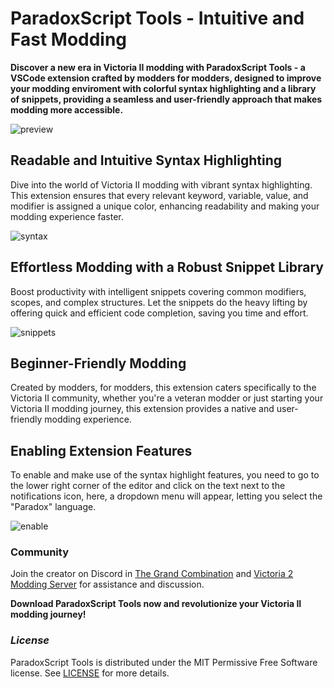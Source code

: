 # **ParadoxScript Tools - Intuitive and Fast Modding** #

**Discover a new era in Victoria II modding with ParadoxScript Tools - a VSCode extension crafted by modders for modders, designed to improve your modding enviroment with colorful syntax highlighting and a library of snippets, providing a seamless and user-friendly approach that makes modding more accessible.**

![preview](https://github.com/ColdSlav/paradoxscript-tools/assets/78610822/d59010ac-ce48-453b-9f78-62046db492fb)

## Readable and Intuitive Syntax Highlighting ##

Dive into the world of Victoria II modding with vibrant syntax highlighting. This extension ensures that every relevant keyword, variable, value, and modifier is assigned a unique color, enhancing readability and making your modding experience faster.

![syntax](https://github.com/ColdSlav/paradoxscript-tools/assets/78610822/9c87ab89-eb6d-40ae-b648-0a2f71c573d3)

## Effortless Modding with a Robust Snippet Library ##

Boost productivity with intelligent snippets covering common modifiers, scopes, and complex structures. Let the snippets do the heavy lifting by offering quick and efficient code completion, saving you time and effort.

![snippets](https://github.com/ColdSlav/paradoxscript-tools/assets/78610822/5686c29f-f7fd-49f8-9e83-99461a87b01f)

## Beginner-Friendly Modding ##

Created by modders, for modders, this extension caters specifically to the Victoria II community, whether you're a veteran modder or just starting your Victoria II modding journey, this extension provides a native and user-friendly modding experience.

## Enabling Extension Features ##

To enable and make use of the syntax highlight features, you need to go to the lower right corner of the editor and click on the text next to the notifications icon, here, a dropdown menu will appear, letting you select the "Paradox" language.

![enable](https://github.com/ColdSlav/paradoxscript-tools/assets/78610822/911e89f6-0804-4ffb-ab7c-fcc16f9539f0)

### **Community** ###

Join the creator on Discord in [The Grand Combination](https://discord.gg/the-grand-combination-689466155978588176) and [Victoria 2 Modding Server](https://discord.gg/EbY7qaA) for assistance and discussion.

**Download ParadoxScript Tools now and revolutionize your Victoria II modding journey!**

### *License* ###

ParadoxScript Tools is distributed under the MIT Permissive Free Software license. See [LICENSE](LICENSE.txt) for more details.
